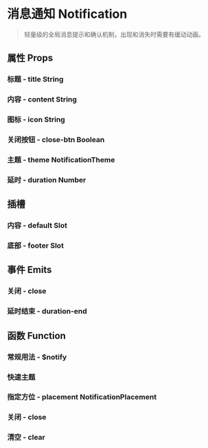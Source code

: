 <!--
 * @Author: Quarter
 * @Date: 2022-01-11 03:28:09
 * @LastEditTime: 2022-02-15 12:30:51
 * @LastEditors: Quarter
 * @Description: 消息通知说明文档
 * @FilePath: /t-ui-kit/documents/docs/Notification/README.md
-->
<script setup>
import { /* defineComponent */ ComponentDemo } from "documents/components";
</script>

# 消息通知 Notification

> 轻量级的全局消息提示和确认机制，出现和消失时需要有缓动动画。

## 属性 Props

### 标题 - title <t-tag theme="primary" variant="light">String</t-tag>

<component-demo url="/documents/docs/Notification/TitleDemo.vue"></component-demo>

### 内容 - content <t-tag theme="primary" variant="light">String</t-tag>

<component-demo url="/documents/docs/Notification/ContentDemo.vue"></component-demo>

### 图标 - icon <t-tag theme="primary" variant="light">String</t-tag>

<component-demo url="/documents/docs/Notification/IconDemo.vue"></component-demo>

### 关闭按钮 - close-btn <t-tag theme="primary" variant="light">Boolean</t-tag>

<component-demo url="/documents/docs/Notification/CloseBtnDemo.vue"></component-demo>

### 主题 - theme <t-tag theme="primary" variant="light">NotificationTheme</t-tag>

<component-demo url="/documents/docs/Notification/ThemeDemo.vue"></component-demo>

### 延时 - duration <t-tag theme="primary" variant="light">Number</t-tag>

<component-demo url="/documents/docs/Notification/DurationDemo.vue"></component-demo>

## 插槽

### 内容 - default <t-tag theme="primary" variant="light">Slot</t-tag>

<component-demo url="/documents/docs/Notification/DefaultSlotDemo.vue"></component-demo>

### 底部 - footer <t-tag theme="primary" variant="light">Slot</t-tag>

<component-demo url="/documents/docs/Notification/FooterSlotDemo.vue"></component-demo>

## 事件 Emits

### 关闭 - close

<component-demo url="/documents/docs/Notification/EmitCloseDemo.vue"></component-demo>

### 延时结束 - duration-end

<component-demo url="/documents/docs/Notification/EmitDurationEndDemo.vue"></component-demo>

## 函数 Function

### 常规用法 - $notify

<component-demo url="/documents/docs/Notification/FunctionDemo.vue"></component-demo>

### 快速主题

<component-demo url="/documents/docs/Notification/FuncThemeDemo.vue"></component-demo>

### 指定方位 - placement <t-tag theme="primary" variant="light">NotificationPlacement</t-tag>

<component-demo url="/documents/docs/Notification/FuncPlacementDemo.vue"></component-demo>

### 关闭 - close

<component-demo url="/documents/docs/Notification/FuncCloseDemo.vue"></component-demo>

### 清空 - clear

<component-demo url="/documents/docs/Notification/FuncClearDemo.vue"></component-demo>